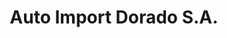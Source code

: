 ---
title: "Auto Import Dorado S.A."
url: /la-chorrera/auto-import-dorado-s-a/
shop: piezas de automóviles
---